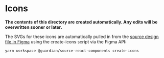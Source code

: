 # Icons

**The contents of this directory are created automatically. Any edits will be
overwritten sooner or later.**

The SVGs for these icons are automatically pulled in from the [source design file in
Figma](https://www.figma.com/file/b2qv2OMLoNCYnP01ipfrP7/%E2%97%90-Icons?node-id=55%3A2)
using the create-icons script via the Figma API:

```sh
yarn workspace @guardian/source-react-components create-icons
```
